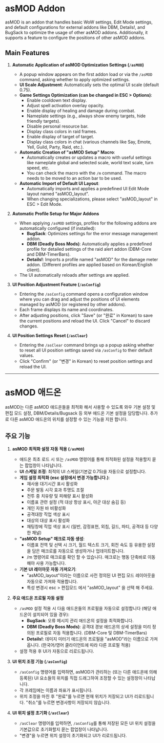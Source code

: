 # asMOD Addon

asMOD is an addon that handles basic WoW settings, Edit Mode settings, and default configurations for external addons like DBM, Details!, and BugSack to optimize the usage of other asMOD addons.
Additionally, it supports a feature to configure the positions of other asMOD addons.

## Main Features

1.  **Automatic Application of asMOD Optimization Settings (`/asMOD`)**
    *   A popup window appears on the first addon load or via the `/asMOD` command, asking whether to apply optimized settings.
    *   **UI Scale Adjustment**: Automatically sets the optimal UI scale (default 0.75).
    *   **Game Settings Optimization (can be changed in ESC > Options)**:
        *   Enable cooldown text display.
        *   Adjust spell activation overlay opacity.
        *   Enable display of healing and damage during combat.
        *   Nameplate settings (e.g., always show enemy targets, hide friendly targets).
        *   Disable personal resource bar.
        *   Display class colors in raid frames.
        *   Enable display of target of target.
        *   Display class colors in chat (various channels like Say, Emote, Yell, Guild, Party, Raid, etc.).
    *   **Automatic Creation of "asMOD Setup" Macro**:
        *   Automatically creates or updates a macro with useful settings like nameplate global and selected scale, world text scale, turn speed, etc.
        *   You can check the macro with the `/m` command. The macro needs to be moved to an action bar to be used.
    *   **Automatic Import of Default UI Layout**:
        *   Automatically imports and applies a predefined UI Edit Mode layout named "asMOD_layout".
        *   When changing specializations, please select "asMOD_layout" in ESC > Edit Mode.

2.  **Automatic Profile Setup for Major Addons**
    *   When applying `/asMOD` settings, profiles for the following addons are automatically configured (if installed):
        *   **BugSack**: Optimizes settings for the error message management addon.
        *   **DBM (Deadly Boss Mods)**: Automatically applies a predefined profile for detailed settings of the raid alert addon (DBM-Core and DBM-TimerBars).
        *   **Details!**: Imports a profile named "asMOD" for the damage meter addon. (Different profiles are applied based on Korean/English client).
    *   The UI automatically reloads after settings are applied.

3.  **UI Position Adjustment Feature (`/asConfig`)**
    *   Entering the `/asConfig` command opens a configuration window where you can drag and adjust the positions of UI elements managed by asMOD (or registered by other addons).
    *   Each frame displays its name and coordinates.
    *   After adjusting positions, click "Save" (or "완료" in Korean) to save the current positions and reload the UI. Click "Cancel" to discard changes.

4.  **UI Position Settings Reset (`/asClear`)**
    *   Entering the `/asClear` command brings up a popup asking whether to reset all UI position settings saved via `/asConfig` to their default values.
    *   Click "Confirm" (or "변경" in Korean) to reset position settings and reload the UI.

---

# asMOD 애드온

asMOD는 다른 asMOD 애드온들을 최적화 해서 사용할 수 있도록 와우 기본 설정 및 편집 모드 설정, DBM/Details/Bugsack 등 외부 애드온 기본 설정을 담당합니다.
추가로 다른 asMOD 애드온의 위치를 설정할 수 있는 기능을 지원 합니다.

## 주요 기능

1.  **asMOD 최적화 설정 자동 적용 (`/asMOD`)**
    *   애드온 최초 로드 시 또는 `/asMOD` 명령어를 통해 최적화된 설정을 적용할지 묻는 팝업창이 나타납니다.
    *   **UI 스케일 조정**: 최적의 UI 스케일(기본값 0.75)을 자동으로 설정합니다.
    *   **게임 설정 최적화 (esc 설정에서 변경 가능합니다.)**:
        *   재사용 대기시간 표시 활성화
        *   주문 발동 시각 효과 투명도 조절
        *   전투 중 치유량 및 피해량 표시 활성화
        *   이름표 관련 설정 (적 대상 항상 표시, 아군 대상 숨김 등)
        *   개인 자원 바 비활성화
        *   공격대창 직업 색상 표시
        *   대상의 대상 표시 활성화
        *   채팅창에 직업 색상 표시 (일반, 감정표현, 외침, 길드, 파티, 공격대 등 다양한 채널)
    *   **"asMOD Setup" 매크로 자동 생성**:
        *   이름표 전역 및 선택 시 크기, 월드 텍스트 크기, 회전 속도 등 유용한 설정을 담은 매크로를 자동으로 생성하거나 업데이트합니다.
        *   /m 명령어로 매크로를 확인 할 수 있습니다. 매크로는 행동 단축바로 이동해야 사용 가능합니다.
    *   **기본 UI 레이아웃 자동 가져오기**:
        *   "asMOD_layout"이라는 이름으로 사전 정의된 UI 편집 모드 레이아웃을 자동으로 가져와 적용합니다.
        *   특성 변경시 esc > 편집모드 에서 "asMOD_layout" 을 선택 해 주세요.

2.  **주요 애드온 프로필 자동 설정**
    *   `/asMOD` 설정 적용 시 다음 애드온들의 프로필을 자동으로 설정합니다 (해당 애드온이 설치되어 있을 경우):
        *   **BugSack**: 오류 메시지 관리 애드온의 설정을 최적화합니다.
        *   **DBM (Deadly Boss Mods)**: 공격대 경보 애드온의 상세 설정을 미리 정의된 프로필로 자동 적용합니다. (DBM-Core 및 DBM-TimerBars)
        *   **Details!**: 데미지 미터기 애드온의 프로필을 "asMOD"라는 이름으로 가져옵니다. (한국어/영어 클라이언트에 따라 다른 프로필 적용)
    *   설정 적용 후 UI가 자동으로 리로드됩니다.

3.  **UI 위치 조정 기능 (`/asConfig`)**
    *   `/asConfig` 명령어를 입력하면, asMOD가 관리하는 (또는 다른 애드온에 의해 등록된) UI 요소들의 위치를 직접 드래그하여 조정할 수 있는 설정창이 나타납니다.
    *   각 프레임에는 이름과 좌표가 표시됩니다.
    *   위치 조정을 마친 후 "완료"를 누르면 현재 위치가 저장되고 UI가 리로드됩니다. "취소"를 누르면 변경사항이 저장되지 않습니다.

4.  **UI 위치 설정 초기화 (`/asClear`)**
    *   `/asClear` 명령어를 입력하면, `/asConfig`를 통해 저장된 모든 UI 위치 설정을 기본값으로 초기화할지 묻는 팝업창이 나타납니다.
    *   "변경"을 누르면 위치 설정이 초기화되고 UI가 리로드됩니다.